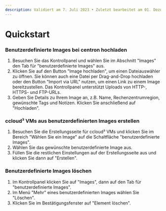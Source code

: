 ```yaml
---
description: Validiert am 7. Juli 2023 • Zuletzt bearbeitet am 01. Dezember 2023
---
```


# Quickstart

### **Benutzerdefinierte Images bei centron hochladen**&#x20;

1. Besuchen Sie das Kontrollpanel und wählen Sie im Abschnitt "Images" den Tab für "benutzerdefinierte Images" aus.
2. Klicken Sie auf den Button "Image hochladen", um einen Dateiauswähler zu öffnen. Sie können auch eine Datei per Drag-and-Drop hochladen oder den Button "Import via URL" nutzen, um einen Link zu einem Image bereitzustellen. Das Kontrollpanel unterstützt Uploads von HTTP-, HTTPS- und FTP-URLs.
3. Geben Sie Details zu Ihrem Image an, z.B. Name, Rechenzentrumregion, gewünschte Tags und Notizen. Klicken Sie anschließend auf "Hochladen".

### **ccloud³ VMs aus benutzerdefinierten Images erstellen**&#x20;

1. Besuchen Sie die Erstellungsseite für ccloud³ VMs und klicken Sie im Bereich "Wählen Sie ein Image" auf die Schaltfläche "benutzerdefinierte Images".
2. Wählen Sie das gewünschte benutzerdefinierte Image aus.
3. Füllen Sie die restlichen Einstellungen auf der Erstellungsseite aus und klicken Sie dann auf "Erstellen".

### **Benutzerdefinierte Images löschen**

1. Im Kontrollpanel klicken Sie auf "Images", dann auf den Tab für "benutzerdefinierte Images".
2. Im Menü "Mehr" eines benutzerdefinierten Images wählen Sie "Löschen".
3. Klicken Sie im Bestätigungsfenster auf "Element löschen".
